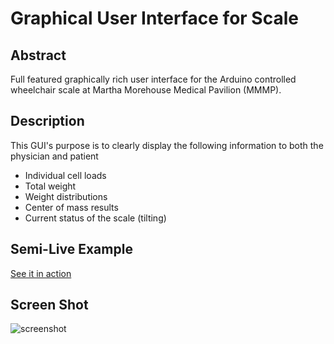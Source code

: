 Graphical User Interface for Scale 
============================= 

Abstract
--------
Full featured graphically rich user interface for the Arduino controlled wheelchair scale at Martha Morehouse Medical Pavilion (MMMP).


Description
------------
This GUI's purpose is to clearly display the following information to both the physician and patient 
* Individual cell loads
* Total weight
* Weight distributions
* Center of mass results
* Current status of the scale (tilting)


Semi-Live Example
-----------------
[See it in action](http://mmmp.btcoding.com/playground/GUI/index.html)


Screen Shot
---------------

![screenshot](/screenshot.png)

